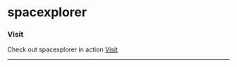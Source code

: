 
# spacexplorer



### Visit

Check out spacexplorer in action [Visit](https://spacexplorer.info/)

* * *
